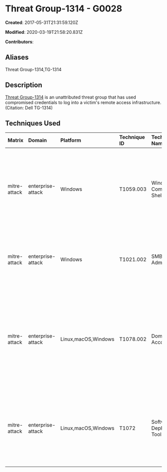 # Threat Group-1314 - G0028

**Created**: 2017-05-31T21:31:59.120Z

**Modified**: 2020-03-19T21:58:20.831Z

**Contributors**: 

## Aliases

Threat Group-1314,TG-1314

## Description

[Threat Group-1314](https://attack.mitre.org/groups/G0028) is an unattributed threat group that has used compromised credentials to log into a victim's remote access infrastructure. (Citation: Dell TG-1314)

## Techniques Used

|Matrix|Domain|Platform|Technique ID|Technique Name|Use|
| :---| :---| :---| :---| :---| :---|
|mitre-attack|enterprise-attack|Windows|T1059.003|Windows Command Shell|[Threat Group-1314](https://attack.mitre.org/groups/G0028) actors spawned shells on remote systems on a victim network to execute commands.(Citation: Dell TG-1314)|
|mitre-attack|enterprise-attack|Windows|T1021.002|SMB/Windows Admin Shares|[Threat Group-1314](https://attack.mitre.org/groups/G0028) actors mapped network drives using <code>net use</code>.(Citation: Dell TG-1314)|
|mitre-attack|enterprise-attack|Linux,macOS,Windows|T1078.002|Domain Accounts|[Threat Group-1314](https://attack.mitre.org/groups/G0028) actors used compromised domain credentials for the victim's endpoint management platform, Altiris, to move laterally.(Citation: Dell TG-1314)|
|mitre-attack|enterprise-attack|Linux,macOS,Windows|T1072|Software Deployment Tools|[Threat Group-1314](https://attack.mitre.org/groups/G0028) actors used a victim's endpoint management platform, Altiris, for lateral movement.(Citation: Dell TG-1314)|
